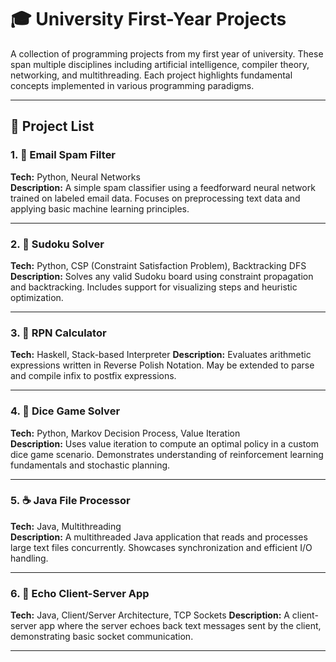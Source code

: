 # 🎓 University First-Year Projects

A collection of programming projects from my first year of university. These span multiple disciplines including artificial intelligence, compiler theory, networking, and multithreading. Each project highlights fundamental concepts implemented in various programming paradigms.

---

## 📂 Project List

### 1. 📧 Email Spam Filter
**Tech:** Python, Neural Networks  
**Description:** A simple spam classifier using a feedforward neural network trained on labeled email data. Focuses on preprocessing text data and applying basic machine learning principles.

---

### 2. 🔢 Sudoku Solver
**Tech:** Python, CSP (Constraint Satisfaction Problem), Backtracking DFS  
**Description:** Solves any valid Sudoku board using constraint propagation and backtracking. Includes support for visualizing steps and heuristic optimization.

---

### 3. 🧮 RPN Calculator 
**Tech:** Haskell, Stack-based Interpreter
**Description:** Evaluates arithmetic expressions written in Reverse Polish Notation. May be extended to parse and compile infix to postfix expressions.

---

### 4. 🎲 Dice Game Solver
**Tech:** Python, Markov Decision Process, Value Iteration  
**Description:** Uses value iteration to compute an optimal policy in a custom dice game scenario. Demonstrates understanding of reinforcement learning fundamentals and stochastic planning.

---

### 5. ☕ Java File Processor
**Tech:** Java, Multithreading  
**Description:** A multithreaded Java application that reads and processes large text files concurrently. Showcases synchronization and efficient I/O handling.

---

### 6. 💬 Echo Client-Server App
**Tech:** Java, Client/Server Architecture, TCP Sockets 
**Description:**  A client-server app where the server echoes back text messages sent by the client, demonstrating basic socket communication.

---


